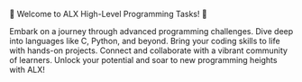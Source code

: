 🚀 Welcome to ALX High-Level Programming Tasks! 🌟

Embark on a journey through advanced programming challenges.
Dive deep into languages like C, Python, and beyond.
Bring your coding skills to life with hands-on projects.
Connect and collaborate with a vibrant community of learners.
Unlock your potential and soar to new programming heights with ALX!

